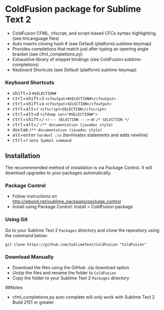 # ColdFusion package for Sublime Text 2

* ColdFusion CFML, cfscript, and script-based CFCs syntax highlighting. (see tmLanguage files)
* Auto inserts closing hash # (see Default (platform).sublime-keymap)
* Provides completions that match just after typing an opening angle bracket (see cfml_completions.py)
* Exhaustive library of snippet bindings (see ColdFusion.sublime-completions)
* Keyboard Shortcuts (see Default (platform).sublime-keymap)

### Keyboard Shortcuts

* <kbd>shift</kbd>+<kbd>3</kbd> `#SELECTION#`
* <kbd>ctrl</kbd>+<kbd>shift</kbd>+<kbd>3</kbd> `<cfoutput>#SELECTION#</cfoutput>`
* <kbd>ctrl</kbd>+<kbd>shift</kbd>+<kbd>o</kbd> `<cfoutput>SELECTION</cfoutput>`
* <kbd>ctrl</kbd>+<kbd>alt</kbd>+<kbd>r</kbd> `<cfscript>SELECTION</cfscript>`
* <kbd>ctrl</kbd>+<kbd>alt</kbd>+<kbd>d</kbd>  `<cfdump var="#SELECTION#">`
* <kbd>ctrl</kbd>+<kbd>shift</kbd>+<kbd>/</kbd>  `<!--- SELECTION --->` or `/* SELECTION */`
* <kbd>ctrl</kbd>+<kbd>alt</kbd>+<kbd>/</kbd> `/** documentation (javadoc style)`
* <kbd>d</kbd><kbd>o</kbd><kbd>c</kbd><kbd>tab</kbd> `/** documentation (javadoc style)`
* <kbd>alt</kbd>+<kbd>enter</kbd> `hardeol ;\n` (terminates statements and adds newline)
* <kbd>ctrl</kbd>+<kbd>r</kbd> `Goto Symbol command`

## Installation

The recommmended method of installation is via Package Control. It will download upgrades to your packages automatically.

### Package Control

* Follow instructions on http://wbond.net/sublime_packages/package_control
* Install using Package Control: Install > ColdFusion package

### Using Git

Go to your Sublime Text 2 `Packages` directory and clone the repository using the command below:

    git clone https://github.com/SublimeText/ColdFusion "ColdFusion"

### Download Manually

* Download the files using the GitHub .zip download option
* Unzip the files and rename the folder to `ColdFusion`
* Copy the folder to your Sublime Text 2 `Packages` directory

##Notes
* cfml_completions.py auto complete will only work with Sublime Text 2 Build 2151 or greater
